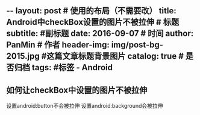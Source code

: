--
layout:     post                            # 使用的布局（不需要改）
title:      Android中checkBox设置的图片不被拉伸             # 标题
subtitle:      #副标题
date:       2016-09-07                      # 时间
author:     PanMin                              # 作者
header-img: img/post-bg-2015.jpg            #这篇文章标题背景图片
catalog: true                               # 是否归档
tags:                                       #标签
    - Android 
---


## 如何让checkBox中设置的图片不被拉伸

设置android:button不会被拉伸
设置android:background会被拉伸